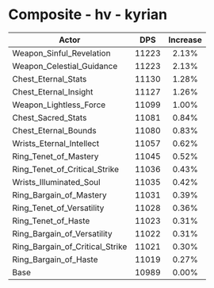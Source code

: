 # Composite - hv - kyrian
| Actor | DPS | Increase |
|---|:---:|:---:|
|Weapon_Sinful_Revelation|11223|2.13%|
|Weapon_Celestial_Guidance|11223|2.13%|
|Chest_Eternal_Stats|11130|1.28%|
|Chest_Eternal_Insight|11127|1.26%|
|Weapon_Lightless_Force|11099|1.00%|
|Chest_Sacred_Stats|11081|0.84%|
|Chest_Eternal_Bounds|11080|0.83%|
|Wrists_Eternal_Intellect|11057|0.62%|
|Ring_Tenet_of_Mastery|11045|0.52%|
|Ring_Tenet_of_Critical_Strike|11036|0.43%|
|Wrists_Illuminated_Soul|11035|0.42%|
|Ring_Bargain_of_Mastery|11031|0.39%|
|Ring_Tenet_of_Versatility|11028|0.36%|
|Ring_Tenet_of_Haste|11023|0.31%|
|Ring_Bargain_of_Versatility|11022|0.31%|
|Ring_Bargain_of_Critical_Strike|11021|0.30%|
|Ring_Bargain_of_Haste|11019|0.27%|
|Base|10989|0.00%|

